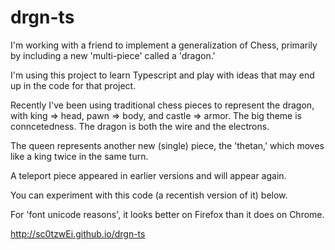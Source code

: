 # drgn-ts
I'm working with a friend to implement a generalization of Chess, primarily by including a new 'multi-piece' called a 'dragon.'

I'm using this project to learn Typescript and play with ideas that may end up in the code for that project. 

Recently I've been using traditional chess pieces to represent the dragon, with king => head, pawn => body, and castle => armor. 
The big theme is conncetedness. The dragon is both the wire and the electrons.

The queen represents another new (single) piece, the 'thetan,' which moves like a king twice in the same turn. 

A teleport piece appeared in earlier versions and will appear again. 

You can experiment with this code (a recentish version of it) below.

For 'font unicode reasons', it looks better on Firefox than it does on Chrome. 

http://sc0tzwEi.github.io/drgn-ts
